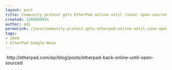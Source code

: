 ```yaml
---
layout: post
title: Community protest gets EtherPad online until (soon) open-sourced
created: 1260089951
author: adi
permalink: /java/community-protest-gets-etherpad-online-until-soon-open-sourced
tags:
- JAVA
- EtherPad Google-Wave
---
```

<p>&nbsp;http://etherpad.com/ep/blog/posts/etherpad-back-online-until-open-sourced</p>
